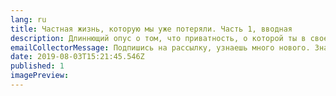 ```yaml
---
lang: ru
title: Частная жизнь, которую мы уже потеряли. Часть 1, вводная
description: Длиннющий опус о том, что приватность, о которой ты в своем дофаминовом угаре вообще не паришься, возможно самое важное, что у нас было. \nЧасть 1, как именно собирают наши данные.
emailCollectorMessage: Подпишись на рассылку, узнаешь много нового. Знаю, bad PR, но должен сразу предупредить. Я солью тебя Нашему Стратегическому Врагу© США и их компании Mailchimp. Они мне помогают с рассылкой писем.\nДа, даже тут твои данные кому-то сливают.
date: 2019-08-03T15:21:45.546Z
published: 1
imagePreview:
---
```

